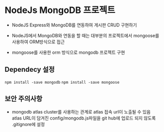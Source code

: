 # NodeJs MongoDB 프로젝트

- NodeJS Express와 MongoDB를 연동하여 게시판 CRUD 구현하기

- NodeJS에서 MongoDB와 연동을 할 때는 대부분의 프로젝트에서 mongoose를
  사용하여 ORM방식으로 접근

- mongoose를 사용한 orm 방식으로 mongodb 프로젝트 구현

## Dependecy 설정

`npm install -save mongodb`
`npm install -save mongoose`

## 보안 주의사항

- mongodb atlas cluster를 사용하는 관계로 atlas 접속 url이 노출될 수 있음
  atlas URL이 담겨진 config/mongodb.js파일을 git hub에 업로드 되지 않도록
  .gitignore에 설정

